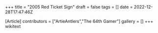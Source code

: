 +++
title = "2005 Red Ticket Sign"
draft = false
tags = []
date = 2022-12-28T17:47:46Z

[Article]
contributors = ["ArtieAntlers","The 64th Gamer"]
gallery = []
+++
wikitext